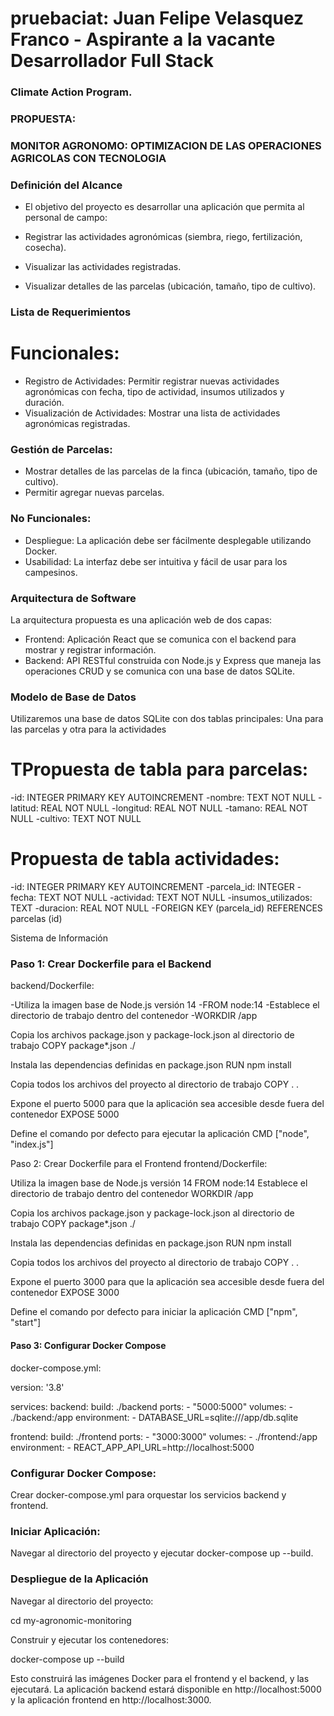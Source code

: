# pruebaciat: Juan Felipe Velasquez Franco - Aspirante a la vacante Desarrollador Full Stack 
### Climate Action Program.

### PROPUESTA:
 ### MONITOR AGRONOMO: OPTIMIZACION DE LAS OPERACIONES AGRICOLAS CON TECNOLOGIA  

### Definición del Alcance
- El objetivo del proyecto es desarrollar una aplicación que permita al personal de campo:

- Registrar las actividades agronómicas (siembra, riego, fertilización, cosecha).
- Visualizar las actividades registradas.
- Visualizar detalles de las parcelas (ubicación, tamaño, tipo de cultivo).

### Lista de Requerimientos
# Funcionales:
- Registro de Actividades:
  Permitir registrar nuevas actividades agronómicas con fecha, tipo de actividad, insumos utilizados y duración.
- Visualización de Actividades:
  Mostrar una lista de actividades agronómicas registradas.
### Gestión de Parcelas:
- Mostrar detalles de las parcelas de la finca (ubicación, tamaño, tipo de cultivo).
- Permitir agregar nuevas parcelas.

### No Funcionales:
- Despliegue:
La aplicación debe ser fácilmente desplegable utilizando Docker.
- Usabilidad:
La interfaz debe ser intuitiva y fácil de usar para los campesinos.

### Arquitectura de Software
La arquitectura propuesta es una aplicación web de dos capas:

- Frontend: Aplicación React que se comunica con el backend para mostrar y registrar información.
- Backend: API RESTful construida con Node.js y Express que maneja las operaciones CRUD y se comunica con una base de datos SQLite.

### Modelo de Base de Datos
Utilizaremos una base de datos SQLite con dos tablas principales:
Una para las parcelas y otra para la  actividades

# TPropuesta de tabla para parcelas:
-id: INTEGER PRIMARY KEY AUTOINCREMENT
-nombre: TEXT NOT NULL
-latitud: REAL NOT NULL
-longitud: REAL NOT NULL
-tamano: REAL NOT NULL
-cultivo: TEXT NOT NULL

# Propuesta de tabla actividades:
-id: INTEGER PRIMARY KEY AUTOINCREMENT
-parcela_id: INTEGER
-fecha: TEXT NOT NULL
-actividad: TEXT NOT NULL
-insumos_utilizados: TEXT
-duracion: REAL NOT NULL
-FOREIGN KEY (parcela_id) REFERENCES parcelas (id)

Sistema de Información

### Paso 1: Crear Dockerfile para el Backend
backend/Dockerfile:

-Utiliza la imagen base de Node.js versión 14
-FROM node:14
-Establece el directorio de trabajo dentro del contenedor
-WORKDIR /app

Copia los archivos package.json y package-lock.json al directorio de trabajo
COPY package*.json ./

Instala las dependencias definidas en package.json
RUN npm install

Copia todos los archivos del proyecto al directorio de trabajo
COPY . .

Expone el puerto 5000 para que la aplicación sea accesible desde fuera del contenedor
EXPOSE 5000

Define el comando por defecto para ejecutar la aplicación
CMD ["node", "index.js"]


Paso 2: Crear Dockerfile para el Frontend
frontend/Dockerfile:


Utiliza la imagen base de Node.js versión 14
FROM node:14
Establece el directorio de trabajo dentro del contenedor
WORKDIR /app

Copia los archivos package.json y package-lock.json al directorio de trabajo
COPY package*.json ./

Instala las dependencias definidas en package.json
RUN npm install

Copia todos los archivos del proyecto al directorio de trabajo
COPY . .

Expone el puerto 3000 para que la aplicación sea accesible desde fuera del contenedor
EXPOSE 3000

Define el comando por defecto para iniciar la aplicación
CMD ["npm", "start"]


#### Paso 3: Configurar Docker Compose
docker-compose.yml:

version: '3.8'

services:
  backend:
    build: ./backend
    ports:
      - "5000:5000"
    volumes:
      - ./backend:/app
    environment:
      - DATABASE_URL=sqlite:///app/db.sqlite

  frontend:
    build: ./frontend
    ports:
      - "3000:3000"
    volumes:
      - ./frontend:/app
    environment:
      - REACT_APP_API_URL=http://localhost:5000


### Configurar Docker Compose:
Crear docker-compose.yml para orquestar los servicios backend y frontend.

### Iniciar Aplicación:
Navegar al directorio del proyecto y ejecutar docker-compose up --build.


### Despliegue de la Aplicación
Navegar al directorio del proyecto:

cd my-agronomic-monitoring

Construir y ejecutar los contenedores:

docker-compose up --build

Esto construirá las imágenes Docker para el frontend y el backend, y las ejecutará. La aplicación backend estará disponible en http://localhost:5000 y la aplicación frontend en http://localhost:3000.
